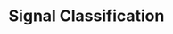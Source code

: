 ---
layout: default
title: Signal Classification
parent: Signals
nav_order: 3
has_toc: true # on by default
has_children: false
---